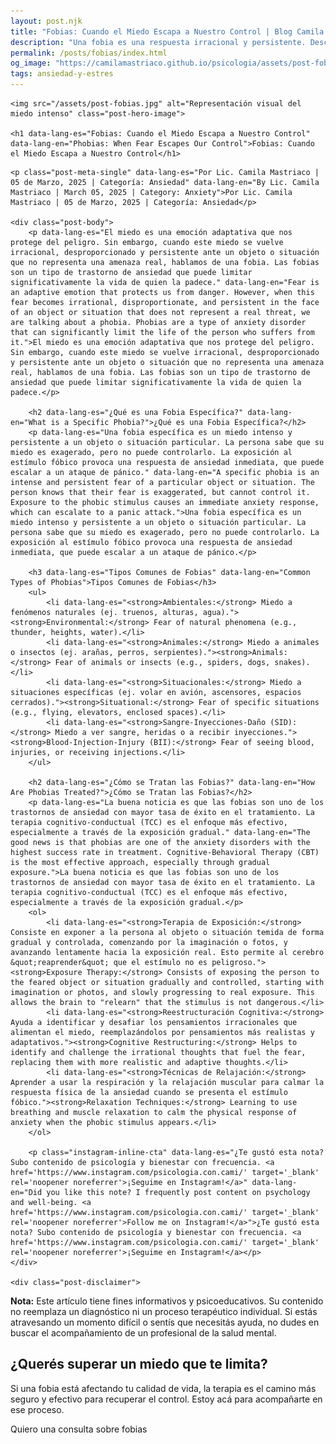 ```yaml
---
layout: post.njk
title: "Fobias: Cuando el Miedo Escapa a Nuestro Control | Blog Camila Mastriaco"
description: "Una fobia es una respuesta irracional y persistente. Descubrí qué son, los tipos más comunes y cómo se pueden tratar."
permalink: /posts/fobias/index.html
og_image: "https://camilamastriaco.github.io/psicologia/assets/post-fobias.jpg"
tags: ansiedad-y-estres
---
```




    <img src="/assets/post-fobias.jpg" alt="Representación visual del miedo intenso" class="post-hero-image">
    
    <h1 data-lang-es="Fobias: Cuando el Miedo Escapa a Nuestro Control" data-lang-en="Phobias: When Fear Escapes Our Control">Fobias: Cuando el Miedo Escapa a Nuestro Control</h1>
<div id="share-buttons-container"></div>

    <p class="post-meta-single" data-lang-es="Por Lic. Camila Mastriaco | 05 de Marzo, 2025 | Categoría: Ansiedad" data-lang-en="By Lic. Camila Mastriaco | March 05, 2025 | Category: Anxiety">Por Lic. Camila Mastriaco | 05 de Marzo, 2025 | Categoría: Ansiedad</p>
    
    <div class="post-body">
        <p data-lang-es="El miedo es una emoción adaptativa que nos protege del peligro. Sin embargo, cuando este miedo se vuelve irracional, desproporcionado y persistente ante un objeto o situación que no representa una amenaza real, hablamos de una fobia. Las fobias son un tipo de trastorno de ansiedad que puede limitar significativamente la vida de quien la padece." data-lang-en="Fear is an adaptive emotion that protects us from danger. However, when this fear becomes irrational, disproportionate, and persistent in the face of an object or situation that does not represent a real threat, we are talking about a phobia. Phobias are a type of anxiety disorder that can significantly limit the life of the person who suffers from it.">El miedo es una emoción adaptativa que nos protege del peligro. Sin embargo, cuando este miedo se vuelve irracional, desproporcionado y persistente ante un objeto o situación que no representa una amenaza real, hablamos de una fobia. Las fobias son un tipo de trastorno de ansiedad que puede limitar significativamente la vida de quien la padece.</p>

        <h2 data-lang-es="¿Qué es una Fobia Específica?" data-lang-en="What is a Specific Phobia?">¿Qué es una Fobia Específica?</h2>
        <p data-lang-es="Una fobia específica es un miedo intenso y persistente a un objeto o situación particular. La persona sabe que su miedo es exagerado, pero no puede controlarlo. La exposición al estímulo fóbico provoca una respuesta de ansiedad inmediata, que puede escalar a un ataque de pánico." data-lang-en="A specific phobia is an intense and persistent fear of a particular object or situation. The person knows that their fear is exaggerated, but cannot control it. Exposure to the phobic stimulus causes an immediate anxiety response, which can escalate to a panic attack.">Una fobia específica es un miedo intenso y persistente a un objeto o situación particular. La persona sabe que su miedo es exagerado, pero no puede controlarlo. La exposición al estímulo fóbico provoca una respuesta de ansiedad inmediata, que puede escalar a un ataque de pánico.</p>

        <h3 data-lang-es="Tipos Comunes de Fobias" data-lang-en="Common Types of Phobias">Tipos Comunes de Fobias</h3>
        <ul>
            <li data-lang-es="<strong>Ambientales:</strong> Miedo a fenómenos naturales (ej. truenos, alturas, agua)."><strong>Environmental:</strong> Fear of natural phenomena (e.g., thunder, heights, water).</li>
            <li data-lang-es="<strong>Animales:</strong> Miedo a animales o insectos (ej. arañas, perros, serpientes)."><strong>Animals:</strong> Fear of animals or insects (e.g., spiders, dogs, snakes).</li>
            <li data-lang-es="<strong>Situacionales:</strong> Miedo a situaciones específicas (ej. volar en avión, ascensores, espacios cerrados)."><strong>Situational:</strong> Fear of specific situations (e.g., flying, elevators, enclosed spaces).</li>
            <li data-lang-es="<strong>Sangre-Inyecciones-Daño (SID):</strong> Miedo a ver sangre, heridas o a recibir inyecciones."><strong>Blood-Injection-Injury (BII):</strong> Fear of seeing blood, injuries, or receiving injections.</li>
        </ul>

        <h2 data-lang-es="¿Cómo se Tratan las Fobias?" data-lang-en="How Are Phobias Treated?">¿Cómo se Tratan las Fobias?</h2>
        <p data-lang-es="La buena noticia es que las fobias son uno de los trastornos de ansiedad con mayor tasa de éxito en el tratamiento. La terapia cognitivo-conductual (TCC) es el enfoque más efectivo, especialmente a través de la exposición gradual." data-lang-en="The good news is that phobias are one of the anxiety disorders with the highest success rate in treatment. Cognitive-Behavioral Therapy (CBT) is the most effective approach, especially through gradual exposure.">La buena noticia es que las fobias son uno de los trastornos de ansiedad con mayor tasa de éxito en el tratamiento. La terapia cognitivo-conductual (TCC) es el enfoque más efectivo, especialmente a través de la exposición gradual.</p>
        <ol>
            <li data-lang-es="<strong>Terapia de Exposición:</strong> Consiste en exponer a la persona al objeto o situación temida de forma gradual y controlada, comenzando por la imaginación o fotos, y avanzando lentamente hacia la exposición real. Esto permite al cerebro &quot;reaprender&quot; que el estímulo no es peligroso."><strong>Exposure Therapy:</strong> Consists of exposing the person to the feared object or situation gradually and controlled, starting with imagination or photos, and slowly progressing to real exposure. This allows the brain to "relearn" that the stimulus is not dangerous.</li>
            <li data-lang-es="<strong>Reestructuración Cognitiva:</strong> Ayuda a identificar y desafiar los pensamientos irracionales que alimentan el miedo, reemplazándolos por pensamientos más realistas y adaptativos."><strong>Cognitive Restructuring:</strong> Helps to identify and challenge the irrational thoughts that fuel the fear, replacing them with more realistic and adaptive thoughts.</li>
            <li data-lang-es="<strong>Técnicas de Relajación:</strong> Aprender a usar la respiración y la relajación muscular para calmar la respuesta física de la ansiedad cuando se presenta el estímulo fóbico."><strong>Relaxation Techniques:</strong> Learning to use breathing and muscle relaxation to calm the physical response of anxiety when the phobic stimulus appears.</li>
        </ol>
        
        <p class="instagram-inline-cta" data-lang-es="¿Te gustó esta nota? Subo contenido de psicología y bienestar con frecuencia. <a href='https://www.instagram.com/psicologia.con.cami/' target='_blank' rel='noopener noreferrer'>¡Seguime en Instagram!</a>" data-lang-en="Did you like this note? I frequently post content on psychology and well-being. <a href='https://www.instagram.com/psicologia.con.cami/' target='_blank' rel='noopener noreferrer'>Follow me on Instagram!</a>">¿Te gustó esta nota? Subo contenido de psicología y bienestar con frecuencia. <a href='https://www.instagram.com/psicologia.con.cami/' target='_blank' rel='noopener noreferrer'>¡Seguime en Instagram!</a></p>
    </div>
    
    <div class="post-disclaimer">
<p data-lang-es="<strong>Nota:</strong> Este artículo tiene fines informativos y psicoeducativos. Su contenido no reemplaza un diagnóstico ni un proceso terapéutico individual. Si estás atravesando un momento difícil o sentís que necesitás ayuda, no dudes en buscar el acompañamiento de un profesional de la salud mental." data-lang-en="<strong>Disclaimer:</strong> This article is for informational and psychoeducational purposes only. It is not a substitute for a professional diagnosis or an individual therapeutic process. If you are going through a difficult time or feel you need help, do not hesitate to seek support from a mental health professional.">
<strong>Nota:</strong> Este artículo tiene fines informativos y psicoeducativos. Su contenido no reemplaza un diagnóstico ni un proceso terapéutico individual. Si estás atravesando un momento difícil o sentís que necesitás ayuda, no dudes en buscar el acompañamiento de un profesional de la salud mental.
</p>
</div>

<section id="cta-post" class="animate-on-scroll">
        <h2 data-lang-es="¿Querés superar un miedo que te limita?" data-lang-en="Do you want to overcome a fear that limits you?">¿Querés superar un miedo que te limita?</h2>
        <p data-lang-es="Si una fobia está afectando tu calidad de vida, la terapia es el camino más seguro y efectivo para recuperar el control. Estoy acá para acompañarte en ese proceso." data-lang-en="If a phobia is affecting your quality of life, therapy is the safest and most effective way to regain control. I am here to accompany you in that process.">Si una fobia está afectando tu calidad de vida, la terapia es el camino más seguro y efectivo para recuperar el control. Estoy acá para acompañarte en ese proceso.</p>
        <a 
            class="btn whatsapp-trigger" 
            data-location="post_fobias_cta" 
            target="_blank" 
            rel="noopener noreferrer" 
            data-lang-es="Quiero una consulta sobre fobias" 
            data-lang-en="I want a consultation about phobias" 
            data-whatsapp-es="Hola Camila, leí tu nota sobre fobias y quisiera consultarte sobre las sesiones." 
            data-whatsapp-en="Hi Camila, I read your note about phobias and would like to ask about the sessions." 
        >Quiero una consulta sobre fobias</a>
    </section>